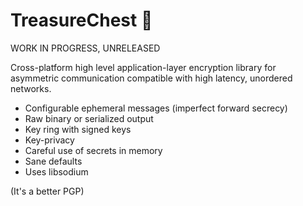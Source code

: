 # TreasureChest 👑

WORK IN PROGRESS, UNRELEASED

Cross-platform high level application-layer encryption library for asymmetric communication compatible with high latency, unordered networks.

* Configurable ephemeral messages (imperfect forward secrecy)
* Raw binary or serialized output
* Key ring with signed keys
* Key-privacy
* Careful use of secrets in memory
* Sane defaults
* Uses libsodium

(It's a better PGP)
